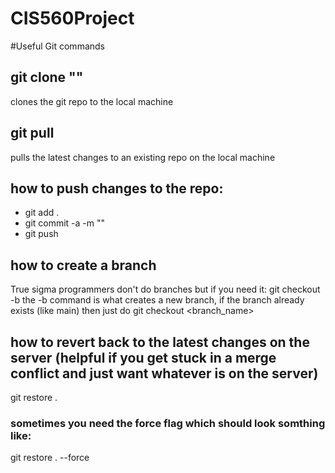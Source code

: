 # CIS560Project

#Useful Git commands

## git clone "<the clone link>"
clones the git repo to the local machine

## git pull 
pulls the latest changes to an existing repo on the local machine

## how to push changes to the repo:
- git add .
- git commit -a -m "<the title of the commit here>"
- git push

## how to create a branch
True sigma programmers don't do branches but if you need it:
git checkout -b <the branch name like my_branch>
the -b command is what creates a new branch, if the branch already exists (like main) then just do git checkout <branch_name>

## how to revert back to the latest changes on the server (helpful if you get stuck in a merge conflict and just want whatever is on the server)
git restore .

### sometimes you need the force flag which should look somthing like:
git restore . --force

